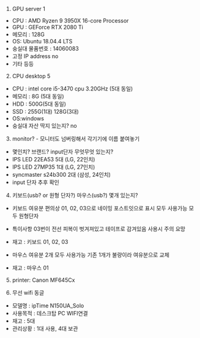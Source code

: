 1. GPU server 1
- CPU : AMD Ryzen 9 3950X 16-core Processor
- GPU : GEForce RTX 2080 Ti
- 메모리 : 128G
- OS: Ubuntu 18.04.4 LTS
- 숭실대 물품번호 : 14060083
- 고정 IP address no 
- 기타 등등 

2. CPU desktop 5
- CPU : intel core i5-3470 cpu 3.20GHz (5대 동일)
- 메모리 : 8G (5대 동일)
- HDD : 500G(5대 동일)
- SSD : 255G(1대) 128G(3대)
- OS:windows 
- 숭실대 자산 딱지 있는지? no

3. monitor? - 모니터도 넘버링해서 각기기에 이름 붙여놓기
- 몇인치? 브랜드? input단자 무엇무엇 있는지?
- IPS LED 22EA53 5대 (LG, 22인치)
- IPS LED 27MP35 1대 (LG, 27인치)
- syncmaster s24b300 2대 (삼성, 24인치)
- input 단자 추후 확인

4. 키보드(usb? or 원형 단자?) 마우스(usb?) 몇개 있는지? 
- 키보드 여유분 편의상 01, 02, 03으로 네이밍 포스트잇으로 표시 모두 사용가능 모두 원형단자
- 특이사항 03번이 전선 피복이 벗겨져있고 테이프로 감겨있음 사용시 주의 요망
- 재고 : 키보드 01, 02, 03

- 마우스 여유분 2개 모두 사용가능 기존 1개가 불량이라 여유분으로 교체 
- 재고 : 마우스 01 

5. printer: Canon MF645Cx

6. 무선 wifi 동글
- 모델명 : ipTime N150UA_Solo
- 사용목적 : 데스크탑 PC WIFI연결
- 재고 : 5대 
- 관리상황 : 1대 사용, 4대 보관
